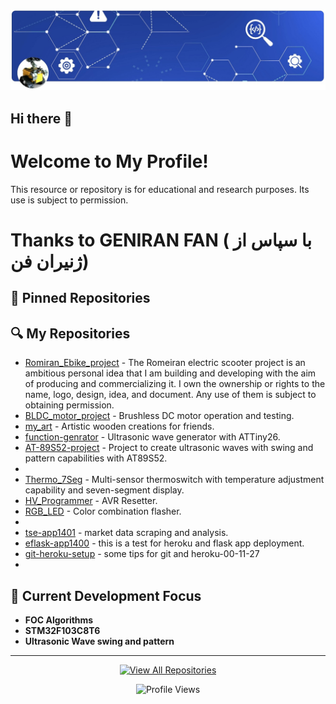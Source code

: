 ![My Profile Image](https://raw.githubusercontent.com/RomiranE-bike/RomiranE-bike/main/profile.jpg)
## Hi there 👋
# Welcome to My Profile!
This resource or repository is for educational and research purposes. Its use is subject to permission.
# 
# Thanks to GENIRAN FAN ( با سپاس از ژنیران فن)

## 📌 Pinned Repositories
<!--START_SECTION:automated-pins-->
<!-- Automatically generated pins will appear here -->
<!--END_SECTION:automated-pins-->


## 🔍 My Repositories 
- [Romiran_Ebike_project](https://github.com/RomiranE-bike/Romiran_Ebike_project) - The Romeiran electric scooter project is an ambitious personal idea that I am building and developing with the aim of producing and commercializing it. I own the ownership or rights to the name, logo, design, idea, and document. Any use of them is subject to obtaining permission.
- [BLDC_motor_project](https://github.com/RomiranE-bike/BLDC_motor_project) - Brushless DC motor operation and testing.
- [my_art](https://github.com/RomiranE-bike/my_art) - Artistic wooden creations for friends.
- [function-genrator](https://github.com/RomiranE-bike/function-genrator) - Ultrasonic wave generator with ATTiny26.  
- [AT-89S52-project](https://github.com/RomiranE-bike/AT-89S52-project) - Project to create ultrasonic waves with swing and pattern capabilities with AT89S52.
- 
- [Thermo_7Seg](https://github.com/RomiranE-bike/Thermo_7Seg) - 
Multi-sensor thermoswitch with temperature adjustment capability and seven-segment display.
- [HV_Programmer](https://github.com/RomiranE-bike/HV_Programmer) - AVR Resetter.
- [RGB_LED](https://github.com/RomiranE-bike/RGB_LED) - Color combination flasher.
- 
- [tse-app1401](https://github.com/RomiranE-bike/tse-app1401) - market data scraping and analysis.
- [eflask-app1400](https://github.com/RomiranE-bike/eflask-app1400) - this is a test for heroku and flask app deployment.
- [git-heroku-setup](https://github.com/RomiranE-bike/git-heroku-setup) - some tips for git and heroku-00-11-27
- 


## 🌱 Current Development Focus

- **FOC Algorithms**
- **STM32F103C8T6**
- **Ultrasonic Wave swing and pattern**

---

<div align="center">
  
  [![View All Repositories](https://img.shields.io/badge/Explore_All_Projects-View_Repository_List-8A2BE2)](https://github.com/RomiranE-bike?tab=repositories)
  
  ![Profile Views](https://komarev.com/ghpvc/?username=RomiranE-bike&color=blueviolet&label=Profile+Views)

</div>


<!--
just test comment
-->  
<!--
**RomiranE-bike/RomiranE-bike** is a ✨ _special_ ✨ repository because its `README.md` (this file) appears on your GitHub profile.

Here are some ideas to get you started:

- 🔭 I’m currently working on ...
- 🌱 I’m currently learning ...
- 👯 I’m looking to collaborate on ...
- 🤔 I’m looking for help with ...
- 💬 Ask me about ...
- 📫 How to reach me: ...
- 😄 Pronouns: ...
- ⚡ Fun fact: ...
-->
